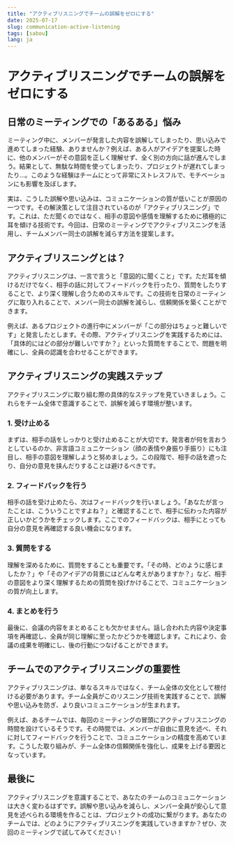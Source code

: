 ```yaml
---
title: "アクティブリスニングでチームの誤解をゼロにする"
date: 2025-07-17
slug: communication-active-listening
tags: [sabou]
lang: ja
---
```


# アクティブリスニングでチームの誤解をゼロにする

## 日常のミーティングでの「あるある」悩み

ミーティング中に、メンバーが発言した内容を誤解してしまったり、思い込みで進めてしまった経験、ありませんか？例えば、ある人がアイデアを提案した時に、他のメンバーがその意図を正しく理解せず、全く別の方向に話が進んでしまう。結果として、無駄な時間を使ってしまったり、プロジェクトが遅れてしまったり…。このような経験はチームにとって非常にストレスフルで、モチベーションにも影響を及ぼします。

実は、こうした誤解や思い込みは、コミュニケーションの質が低いことが原因の一つです。その解決策として注目されているのが「アクティブリスニング」です。これは、ただ聞くのではなく、相手の意図や感情を理解するために積極的に耳を傾ける技術です。今回は、日常のミーティングでアクティブリスニングを活用し、チームメンバー同士の誤解を減らす方法を提案します。

## アクティブリスニングとは？

アクティブリスニングは、一言で言うと「意図的に聞くこと」です。ただ耳を傾けるだけでなく、相手の話に対してフィードバックを行ったり、質問をしたりすることで、より深く理解し合うためのスキルです。この技術を日常のミーティングに取り入れることで、メンバー同士の誤解を減らし、信頼関係を築くことができます。

例えば、あるプロジェクトの進行中にメンバーが「この部分はちょっと難しいです」と発言したとします。その際、アクティブリスニングを実践するためには、「具体的にはどの部分が難しいですか？」といった質問をすることで、問題を明確にし、全員の認識を合わせることができます。

## アクティブリスニングの実践ステップ

アクティブリスニングに取り組む際の具体的なステップを見ていきましょう。これらをチーム全体で意識することで、誤解を減らす環境が整います。

### 1. 受け止める

まずは、相手の話をしっかりと受け止めることが大切です。発言者が何を言おうとしているのか、非言語コミュニケーション（顔の表情や身振り手振り）にも注目し、相手の意図を理解しようと努めましょう。この段階で、相手の話を遮ったり、自分の意見を挟んだりすることは避けるべきです。

### 2. フィードバックを行う

相手の話を受け止めたら、次はフィードバックを行いましょう。「あなたが言ったことは、こういうことですよね？」と確認することで、相手に伝わった内容が正しいかどうかをチェックします。ここでのフィードバックは、相手にとっても自分の意見を再確認する良い機会になります。

### 3. 質問をする

理解を深めるために、質問をすることも重要です。「その時、どのように感じましたか？」や「そのアイデアの背景にはどんな考えがありますか？」など、相手の意図をより深く理解するための質問を投げかけることで、コミュニケーションの質が向上します。

### 4. まとめを行う

最後に、会議の内容をまとめることも欠かせません。話し合われた内容や決定事項を再確認し、全員が同じ理解に至ったかどうかを確認します。これにより、会議の成果を明確にし、後の行動につなげることができます。

## チームでのアクティブリスニングの重要性

アクティブリスニングは、単なるスキルではなく、チーム全体の文化として根付ける必要があります。チーム全員がこのリスニング技術を実践することで、誤解や思い込みを防ぎ、より良いコミュニケーションが生まれます。

例えば、あるチームでは、毎回のミーティングの冒頭にアクティブリスニングの時間を設けているそうです。その時間では、メンバーが自由に意見を述べ、それに対してフィードバックを行うことで、コミュニケーションの精度を高めています。こうした取り組みが、チーム全体の信頼関係を強化し、成果を上げる要因となっています。

## 最後に

アクティブリスニングを意識することで、あなたのチームのコミュニケーションは大きく変わるはずです。誤解や思い込みを減らし、メンバー全員が安心して意見を述べられる環境を作ることは、プロジェクトの成功に繋がります。あなたのチームでは、どのようにアクティブリスニングを実践していきますか？ぜひ、次回のミーティングで試してみてください！